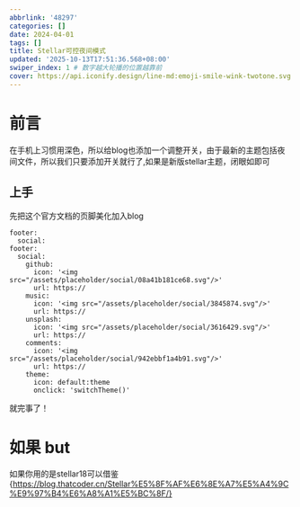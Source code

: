 ```yaml
---
abbrlink: '48297'
categories: []
date: 2024-04-01
tags: []
title: Stellar可控夜间模式
updated: '2025-10-13T17:51:36.568+08:00'
swiper_index: 1 # 数字越大轮播的位置越靠前
cover: https://api.iconify.design/line-md:emoji-smile-wink-twotone.svg
---
```

# 前言

在手机上习惯用深色，所以给blog也添加一个调整开关，由于最新的主题包括夜间文件，所以我们只要添加开关就行了,如果是新版stellar主题，闭眼如即可

## 上手

先把这个官方文档的页脚美化加入blog

```复制to'git'
footer:
  social:
footer:
  social:
    github:
      icon: '<img src="/assets/placeholder/social/08a41b181ce68.svg"/>'
      url: https://
    music:
      icon: '<img src="/assets/placeholder/social/3845874.svg"/>'
      url: https://
    unsplash:
      icon: '<img src="/assets/placeholder/social/3616429.svg"/>'
      url: https://
    comments:
      icon: '<img src="/assets/placeholder/social/942ebbf1a4b91.svg"/>'
      url: https://
    theme:
      icon: default:theme
      onclick: 'switchTheme()'

```

就完事了！

# 如果 but

如果你用的是stellar18可以借鉴{https://blog.thatcoder.cn/Stellar%E5%8F%AF%E6%8E%A7%E5%A4%9C%E9%97%B4%E6%A8%A1%E5%BC%8F/}
